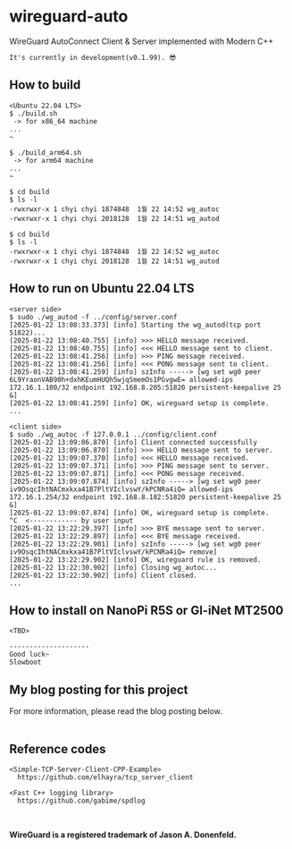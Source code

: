 # wireguard-auto
WireGuard AutoConnect Client &amp; Server implemented with Modern C++

```
It's currently in development(v0.1.99). 😎

```

## How to build
```
<Ubuntu 22.04 LTS>
$ ./build.sh
 -> for x86_64 machine
...
~

$ ./build_arm64.sh
 -> for arm64 machine
...
~

$ cd build
$ ls -l
-rwxrwxr-x 1 chyi chyi 1874848  1월 22 14:52 wg_autoc
-rwxrwxr-x 1 chyi chyi 2018128  1월 22 14:51 wg_autod

$ cd build
$ ls -l
-rwxrwxr-x 1 chyi chyi 1874848  1월 22 14:52 wg_autoc
-rwxrwxr-x 1 chyi chyi 2018128  1월 22 14:51 wg_autod

```

## How to run on Ubuntu 22.04 LTS
```
<server side>
$ sudo ./wg_autod -f ../config/server.conf 
[2025-01-22 13:08:33.373] [info] Starting the wg_autod(tcp port 51822)...
[2025-01-22 13:08:40.755] [info] >>> HELLO message received.
[2025-01-22 13:08:40.755] [info] <<< HELLO message sent to client.
[2025-01-22 13:08:41.256] [info] >>> PING message received.
[2025-01-22 13:08:41.256] [info] <<< PONG message sent to client.
[2025-01-22 13:08:41.259] [info] szInfo -----> [wg set wg0 peer 6L9YraonVAB90h+dxhKEumHUQh5wjqSmemOs1PGvgwE= allowed-ips 172.16.1.100/32 endpoint 192.168.8.205:51820 persistent-keepalive 25 &]
[2025-01-22 13:08:41.259] [info] OK, wireguard setup is complete.
...

<client side>
$ sudo ./wg_autoc -f 127.0.0.1 ../config/client.conf
[2025-01-22 13:09:06.870] [info] Client connected successfully
[2025-01-22 13:09:06.870] [info] >>> HELLO message sent to server.
[2025-01-22 13:09:07.370] [info] <<< HELLO message received.
[2025-01-22 13:09:07.371] [info] >>> PING message sent to server.
[2025-01-22 13:09:07.871] [info] <<< PONG message received.
[2025-01-22 13:09:07.874] [info] szInfo -----> [wg set wg0 peer iv9OsqcIhtNACmxkxa41B7PltVIclvswY/kPCNRa4iQ= allowed-ips 172.16.1.254/32 endpoint 192.168.8.182:51820 persistent-keepalive 25 &]
[2025-01-22 13:09:07.874] [info] OK, wireguard setup is complete.
^C  <------------ by user input
[2025-01-22 13:22:29.397] [info] >>> BYE message sent to server.
[2025-01-22 13:22:29.897] [info] <<< BYE message received.
[2025-01-22 13:22:29.901] [info] szInfo -----> [wg set wg0 peer iv9OsqcIhtNACmxkxa41B7PltVIclvswY/kPCNRa4iQ= remove]
[2025-01-22 13:22:29.902] [info] OK, wireguard rule is removed.
[2025-01-22 13:22:30.902] [info] Closing wg_autoc...
[2025-01-22 13:22:30.902] [info] Client closed.
...
```

## How to install on NanoPi R5S or Gl-iNet MT2500 
```
<TBD>

--------------------
Good luck~
Slowboot
```

## My blog posting for this project
  For more information, please read the blog posting below.<br>
  <br>

## Reference codes
```
<Simple-TCP-Server-Client-CPP-Example>
  https://github.com/elhayra/tcp_server_client

<Fast C++ logging library>
  https://github.com/gabime/spdlog
```
  <br>

  __WireGuard is a registered trademark of Jason A. Donenfeld.__
